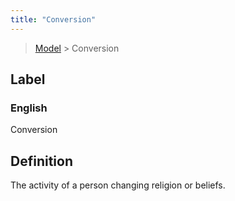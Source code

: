 ```yaml
---
title: "Conversion"
---
```


> [Model](../../) > Conversion

## Label

### English
Conversion


## Definition
The activity of a person changing religion or beliefs. 


    
